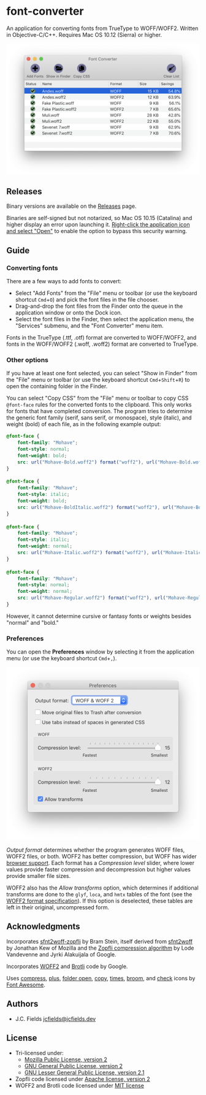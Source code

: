 # font-converter

An application for converting fonts from TrueType to WOFF/WOFF2. Written in Objective-C/C++. Requires Mac OS 10.12 (Sierra) or higher.

![Font Converter](screenshots/main.png)

## Releases

Binary versions are available on the [Releases](https://github.com/jcfieldsdev/font-converter/releases) page.

Binaries are self-signed but not notarized, so Mac OS 10.15 (Catalina) and higher display an error upon launching it. [Right-click the application icon and select "Open"](https://support.apple.com/guide/mac-help/open-an-app-by-overriding-security-settings-mh40617/mac) to enable the option to bypass this security warning.

## Guide

### Converting fonts

There are a few ways to add fonts to convert:

- Select "Add Fonts" from the "File" menu or toolbar (or use the keyboard shortcut `Cmd`+`O`) and pick the font files in the file chooser.
- Drag-and-drop the font files from the Finder onto the queue in the application window or onto the Dock icon.
- Select the font files in the Finder, then select the application menu, the "Services" submenu, and the "Font Converter" menu item.

Fonts in the TrueType (.ttf, .otf) format are converted to WOFF/WOFF2, and fonts in the WOFF/WOFF2 (.woff, .woff2) format are converted to TrueType.

### Other options

If you have at least one font selected, you can select "Show in Finder" from the "File" menu or toolbar (or use the keyboard shortcut `Cmd`+`Shift`+`R`) to open the containing folder in the Finder.

You can select "Copy CSS" from the "File" menu or toolbar to copy CSS `@font-face` rules for the converted fonts to the clipboard. This only works for fonts that have completed conversion. The program tries to determine the generic font family (serif, sans serif, or monospace), style (italic), and weight (bold) of each file, as in the following example output:

```css
@font-face {
	font-family: "Mohave";
	font-style: normal;
	font-weight: bold;
	src: url("Mohave-Bold.woff2") format("woff2"), url("Mohave-Bold.woff") format("woff"), url("Mohave-Bold.ttf") format("truetype");
}

@font-face {
	font-family: "Mohave";
	font-style: italic;
	font-weight: bold;
	src: url("Mohave-BoldItalic.woff2") format("woff2"), url("Mohave-BoldItalic.woff") format("woff"), url("Mohave-BoldItalic.ttf") format("truetype");
}

@font-face {
	font-family: "Mohave";
	font-style: italic;
	font-weight: normal;
	src: url("Mohave-Italic.woff2") format("woff2"), url("Mohave-Italic.woff") format("woff"), url("Mohave-Italic.ttf") format("truetype");
}

@font-face {
	font-family: "Mohave";
	font-style: normal;
	font-weight: normal;
	src: url("Mohave-Regular.woff2") format("woff2"), url("Mohave-Regular.woff") format("woff"), url("Mohave-Regular.ttf") format("truetype");
}
```

However, it cannot determine cursive or fantasy fonts or weights besides "normal" and "bold."

### Preferences

You can open the **Preferences** window by selecting it from the application menu (or use the keyboard shortcut `Cmd`+`,`).

![Preferences Window](screenshots/preferences.png)

*Output format* determines whether the program generates WOFF files, WOFF2 files, or both. WOFF2 has better compression, but WOFF has wider [browser support](https://caniuse.com/?search=woff). Each format has a *Compression level* slider, where lower values provide faster compression and decompression but higher values provide smaller file sizes.

WOFF2 also has the *Allow transforms* option, which determines if additional transforms are done to the `glyf`, `loca`, and `hmtx` tables of the font (see the [WOFF2 format specification](https://www.w3.org/TR/WOFF2/#table_format)). If this option is deselected, these tables are left in their original, uncompressed form.

## Acknowledgments

Incorporates [sfnt2woff-zopfli](https://github.com/bramstein/sfnt2woff-zopfli) by Bram Stein, itself derived from [sfnt2woff](https://people.mozilla.org/~jkew/woff/) by Jonathan Kew of Mozilla and the [Zopfli compression algorithm](https://github.com/google/zopfli) by Lode Vandevenne and Jyrki Alakuijala of Google.

Incorporates [WOFF2](https://github.com/google/woff2) and [Brotli](https://github.com/google/brotli) code by Google.

Uses [compress](https://fontawesome.com/icons/compress), [plus](https://fontawesome.com/icons/plus), [folder open](https://fontawesome.com/icons/folder-open), [copy](https://fontawesome.com/icons/copy), [times](https://fontawesome.com/icons/times), [broom](https://fontawesome.com/icons/broom), and [check](https://fontawesome.com/icons/check) icons by [Font Awesome](https://fontawesome.com/).

## Authors

- J.C. Fields <jcfields@jcfields.dev>

## License

- Tri-licensed under:
  - [Mozilla Public License, version 2](https://opensource.org/licenses/MPL-2.0)
  - [GNU General Public License, version 2](https://opensource.org/licenses/GPL-2.0)
  - [GNU Lesser General Public License, version 2.1](https://opensource.org/licenses/lgpl-2.1.php)
- Zopfli code licensed under [Apache license, version 2](https://opensource.org/licenses/Apache-2.0)
- WOFF2 and Brotli code licensed under [MIT license](https://opensource.org/licenses/MIT)
